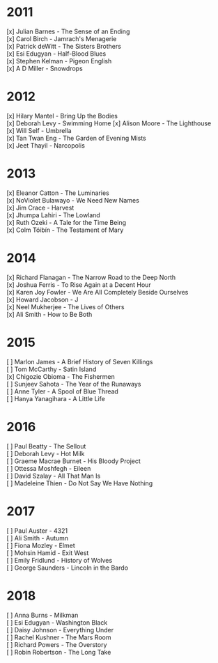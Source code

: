 # 2011 
[x] Julian Barnes - The Sense of an Ending  
[x] Carol Birch - Jamrach's Menagerie  
[x] Patrick deWitt - The Sisters Brothers  
[x] Esi Edugyan - Half-Blood Blues  
[x] Stephen Kelman - Pigeon English  
[x] A D Miller - Snowdrops  

# 2012 
[x] Hilary Mantel - Bring Up the Bodies  
[x] Deborah Levy - Swimming Home 
[x] Alison Moore - The Lighthouse  
[x] Will Self - Umbrella  
[x] Tan Twan Eng - The Garden of Evening Mists  
[x] Jeet Thayil - Narcopolis  

# 2013 
[x] Eleanor Catton - The Luminaries  
[x] NoViolet Bulawayo - We Need New Names  
[x] Jim Crace - Harvest  
[x] Jhumpa Lahiri - The Lowland  
[x] Ruth Ozeki - A Tale for the Time Being  
[x] Colm Tóibín - The Testament of Mary  

# 2014 
[x] Richard Flanagan - The Narrow Road to the Deep North  
[x] Joshua Ferris - To Rise Again at a Decent Hour  
[x] Karen Joy Fowler - We Are All Completely Beside Ourselves  
[x] Howard Jacobson - J 	
[x] Neel Mukherjee - The Lives of Others  
[x] Ali Smith - How to Be Both  

# 2015 
[ ] Marlon James - A Brief History of Seven Killings  
[ ] Tom McCarthy - Satin Island  
[x] Chigozie Obioma - The Fishermen  
[ ] Sunjeev Sahota - The Year of the Runaways  
[ ] Anne Tyler - A Spool of Blue Thread  
[ ] Hanya Yanagihara - A Little Life  

# 2016 
[ ] Paul Beatty - The Sellout  
[ ] Deborah Levy - Hot Milk  
[ ] Graeme Macrae Burnet - His Bloody Project  
[ ] Ottessa Moshfegh - Eileen   
[ ] David Szalay - All That Man Is  
[ ] Madeleine Thien - Do Not Say We Have Nothing  

# 2017
[ ] Paul Auster - 4321   
[ ] Ali Smith - Autumn  
[ ] Fiona Mozley - Elmet  
[ ] Mohsin Hamid - Exit West  
[ ] Emily Fridlund - History of Wolves  
[ ] George Saunders - Lincoln in the Bardo  

# 2018
[ ] Anna Burns - Milkman  
[ ] Esi Edugyan - Washington Black  
[ ] Daisy Johnson - Everything Under  
[ ] Rachel Kushner - The Mars Room  
[ ] Richard Powers - The Overstory  
[ ] Robin Robertson - The Long Take  